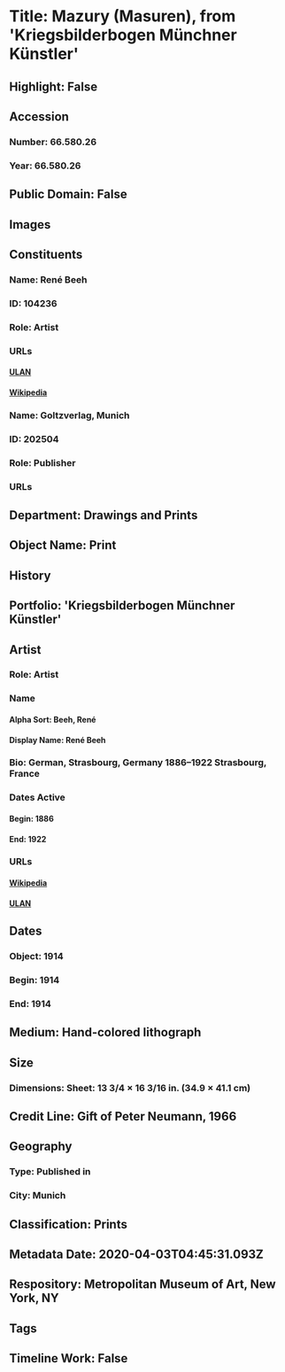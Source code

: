 # Title: Mazury (Masuren), from 'Kriegsbilderbogen Münchner Künstler'
## Highlight: False
## Accession
### Number: 66.580.26
### Year: 66.580.26
## Public Domain: False
## Images
## Constituents
### Name: René Beeh
### ID: 104236
### Role: Artist
### URLs
#### [ULAN](http://vocab.getty.edu/page/ulan/500466261)
#### [Wikipedia](https://www.wikidata.org/wiki/Q25711728)
### Name: Goltzverlag, Munich
### ID: 202504
### Role: Publisher
### URLs
## Department: Drawings and Prints
## Object Name: Print
## History
## Portfolio: 'Kriegsbilderbogen Münchner Künstler'
## Artist
### Role: Artist
### Name
#### Alpha Sort: Beeh, René
#### Display Name: René Beeh
### Bio: German, Strasbourg, Germany 1886–1922 Strasbourg, France
### Dates Active
#### Begin: 1886
#### End: 1922
### URLs
#### [Wikipedia](https://www.wikidata.org/wiki/Q25711728)
#### [ULAN](http://vocab.getty.edu/page/ulan/500466261)
## Dates
### Object: 1914
### Begin: 1914
### End: 1914
## Medium: Hand-colored lithograph
## Size
### Dimensions: Sheet: 13 3/4 × 16 3/16 in. (34.9 × 41.1 cm)
## Credit Line: Gift of Peter Neumann, 1966
## Geography
### Type: Published in
### City: Munich
## Classification: Prints
## Metadata Date: 2020-04-03T04:45:31.093Z
## Respository: Metropolitan Museum of Art, New York, NY
## Tags
## Timeline Work: False